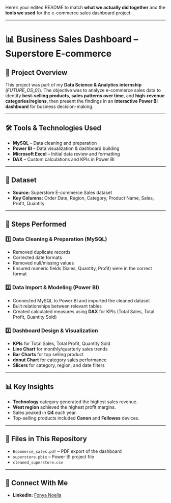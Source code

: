 Here’s your edited README to match **what we actually did together** and the **tools we used** for the e-commerce sales dashboard project.

---

# 📊 Business Sales Dashboard – Superstore E-commerce

## 📁 Project Overview

This project was part of my **Data Science & Analytics internship** (*FUTURE\_DS\_01*).
The objective was to analyze e-commerce sales data to identify **best-selling products**, **sales patterns over time**, and **high-revenue categories/regions**, then present the findings in an **interactive Power BI dashboard** for business decision-making.

---

## 🛠 Tools & Technologies Used

* **MySQL** – Data cleaning and preparation
* **Power BI** – Data visualization & dashboard building
* **Microsoft Excel** – Initial data review and formatting
* **DAX** – Custom calculations and KPIs in Power BI

---

## 📂 Dataset

* **Source:** Superstore E-commerce Sales dataset
* **Key Columns:** Order Date, Region, Category, Product Name, Sales, Profit, Quantity

---

## 🔄 Steps Performed

### **1️⃣ Data Cleaning & Preparation (MySQL)**

* Removed duplicate records
* Corrected date formats
* Removed null/missing values
* Ensured numeric fields (Sales, Quantity, Profit) were in the correct format

### **2️⃣ Data Import & Modeling (Power BI)**

* Connected MySQL to Power BI and imported the cleaned dataset
* Built relationships between relevant tables
* Created calculated measures using **DAX** for KPIs (Total Sales, Total Profit, Quantity Sold)

### **3️⃣ Dashboard Design & Visualization**

* **KPIs** for Total Sales, Total Profit, Quantity Sold
* **Line Chart** for monthly/quarterly sales trends
* **Bar Charts** for top selling product
* **donut Chart** for category sales performance
* **Slicers** for category, region, and date filters

---

## 📊 Key Insights

* **Technology** category generated the highest sales revenue.
* **West region** achieved the highest profit margins.
* Sales peaked in **Q4** each year.
* Top-selling products included **Canon** and **Fellowes** devices.


---

## 📄 Files in This Repository

* `Ecommerce_sales.pdf` – PDF export of the dashboard
* `superstore.pbix` – Power BI project file
* `cleaned_superstore.csv` 
  

---

## 🔗 Connect With Me

* **LinkedIn:** [Fonya Noella](https://www.linkedin.com/in/fonya-noella-2731b1352/)


